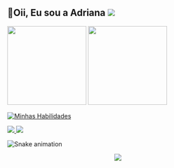 
## 🌼Oii, Eu sou a Adriana <img src="https://img.shields.io/github/followers/driica?label=Follow&style=social">

<p display='incline-box'>
  <img height="180em" src="https://github-readme-stats.vercel.app/api?username=driica&show_icons=true&include_all_commits=true&count_private=true&theme=react&hide_border=true&bg_color=0D1117&title_color=F73D93&icon_color=c2f0ff">
  <img height="180em" src="https://github-readme-stats.vercel.app/api/top-langs/?username=driica&langs_count=10&layout=compact&theme=react&hide_border=true&bg_color=0D1117&title_color=F73D93&icon_color=F73D93">
  </p>
  
  [![Minhas Habilidades](https://skillicons.dev/icons?i=html,css,js,ts,react,styledcomponents,firebase,git)](https://skillicons.dev)

 
  <a href = "mailto:adrianabeatriiz900@gmail.com">
    <img src="https://img.shields.io/badge/Gmail-0D1117?style=for-the-badge&logo=gmail&logoColor=F73D93" target="_blank">
  </a>
  <a href="https://www.linkedin.com/in/adrianabeatriz3/" target="_blank">
    <img src="https://img.shields.io/badge/-Linkedin-0D1117?style=for-the-badge&logo=linkedin&logoColor=F73D93" />
  </a>
<br>


![Snake animation](https://github.com/driica/driica/blob/output/github-contribution-grid-snake.svg)
  
<div align="center">
<!--    ## <img src="https://media.giphy.com/media/YjHOvLaZ02jI8C3yvH/giphy.gif" height="30px"> While coding I'm listening to:
   [![spotify-github-profile](https://spotify-github-profile.vercel.app/api/view?uid=driica&cover_image=true&theme=novatorem&bar_color=8a2be2&bar_color_cover=false)](https://spotify-github-profile.vercel.app/api/view?uid=driica&redirect=true) -->

  ![](https://komarev.com/ghpvc/?username=driica&color=blueviolet&style=flat-square)
   </div>
